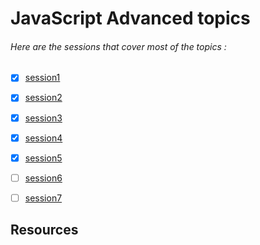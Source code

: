 # JavaScript Advanced topics
###### Here are the sessions that cover most of the topics :
- [x] [session1](https://github.com/IEEE-MSB-CS/IEEE-work/tree/master/session1)

- [x] [session2](https://github.com/IEEE-MSB-CS/IEEE-work/tree/master/session2)

- [x] [session3](https://github.com/IEEE-MSB-CS/IEEE-work/tree/master/session3)

- [x] [session4](https://github.com/IEEE-MSB-CS/IEEE-work/tree/master/session4)

- [x] [session5](https://github.com/IEEE-MSB-CS/IEEE-work/tree/master/session5)

- [ ] [session6](https://github.com/IEEE-MSB-CS/IEEE-work/tree/master/session6)

- [ ] [session7](https://github.com/IEEE-MSB-CS/IEEE-work/tree/master/session7)

## Resources
